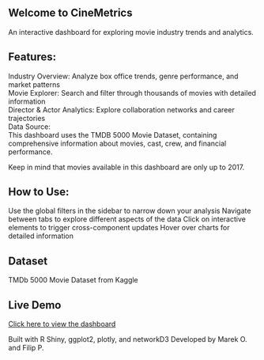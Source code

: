 ## Welcome to CineMetrics
An interactive dashboard for exploring movie industry trends and analytics.

## Features:
Industry Overview: Analyze box office trends, genre performance, and market patterns<br>
Movie Explorer: Search and filter through thousands of movies with detailed information<br>
Director & Actor Analytics: Explore collaboration networks and career trajectories<br>
Data Source:<br>
This dashboard uses the TMDB 5000 Movie Dataset, containing comprehensive information about movies, cast, crew, and financial performance.<br>

Keep in mind that movies available in this dashboard are only up to 2017.

## How to Use:
Use the global filters in the sidebar to narrow down your analysis
Navigate between tabs to explore different aspects of the data
Click on interactive elements to trigger cross-component updates
Hover over charts for detailed information

## Dataset
TMDb 5000 Movie Dataset from Kaggle

## Live Demo
[Click here to view the dashboard](https://fpodalak.shinyapps.io/ass4/)

Built with R Shiny, ggplot2, plotly, and networkD3
Developed by Marek O. and Filip P.
